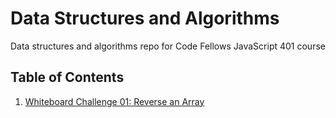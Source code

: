 # Data Structures and Algorithms
Data structures and algorithms repo for Code Fellows JavaScript 401 course

## Table of Contents
1. [Whiteboard Challenge 01: Reverse an Array](https://github.com/ecaoile/data-structures-and-algorithms-js/tree/master/code-challenges/401/arrayReverse "Whiteboard Challenge 01: Reverse an Array")
